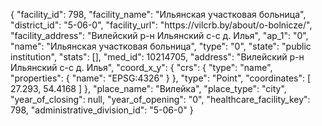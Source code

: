 {
    "facility_id": 798,
    "facility_name": "Ильянская участковая больница",
    "district_id": "5-06-0",
    "facility_url": "https:\/\/vilcrb.by\/about\/o-bolnicze\/",
    "facility_address": "Вилейский р-н Ильянский с-с д. Илья",
    "ap_1": "0",
    "name": "Ильянская участковая больница",
    "type": "0",
    "state": "public institution",
    "stats": [],
    "med_id": 10214705,
    "address": "Вилейский р-н Ильянский с-с д. Илья",
    "coord_x_y": {
        "crs": {
            "type": "name",
            "properties": {
                "name": "EPSG:4326"
            }
        },
        "type": "Point",
        "coordinates": [
            27.293,
            54.4168
        ]
    },
    "place_name": "Вилейка",
    "place_type": "city",
    "year_of_closing": null,
    "year_of_opening": "0",
    "healthcare_facility_key": 798,
    "administrative_division_id": "5-06-0"
}
